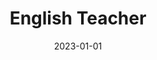 ---
title: "English Teacher"
collection: teaching
type: "Elementary school teaching"
venue: "Hualien, Taiwan"
date: 2023-01-01
---